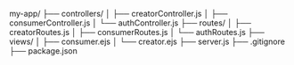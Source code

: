my-app/
├── controllers/
│   ├── creatorController.js
│   ├── consumerController.js
│   └── authController.js
├── routes/
│   ├── creatorRoutes.js
│   ├── consumerRoutes.js
│   └── authRoutes.js
├── views/
│   ├── consumer.ejs
│   └── creator.ejs
├── server.js
├── .gitignore
├── package.json